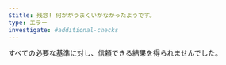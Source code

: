 ```yaml
---
$title: 残念! 何かがうまくいかなかったようです。
type: エラー
investigate: #additional-checks
---
```


すべての必要な基準に対し、信頼できる結果を得られませんでした。
